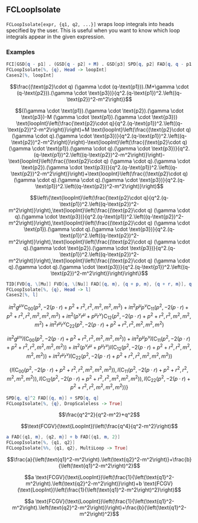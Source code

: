 ##  FCLoopIsolate 

`FCLoopIsolate[expr, {q1, q2, ...}]` wraps loop integrals into heads specified by the user. This is useful when you want to know which loop integrals appear in the given expression.

###  Examples 

```mathematica
FCI[GSD[q - p1] . (GSD[q - p2] + M) . GSD[p3] SPD[q, p2] FAD[q, q - p1, {q - p2, m}]]
FCLoopIsolate[%, {q}, Head -> loopInt]
Cases2[%, loopInt]
```

$$\frac{(\text{p2}\cdot q) (\gamma \cdot (q-\text{p1})).(M+\gamma \cdot (q-\text{p2})).(\gamma \cdot \text{p3})}{q^2.(q-\text{p1})^2.\left((q-\text{p2})^2-m^2\right)}$$

$$((\gamma \cdot \text{p1}).(\gamma \cdot \text{p2}).(\gamma \cdot \text{p3})-M (\gamma \cdot \text{p1}).(\gamma \cdot \text{p3})) \text{loopInt}\left(\frac{\text{p2}\cdot q}{q^2.(q-\text{p1})^2.\left((q-\text{p2})^2-m^2\right)}\right)+M \text{loopInt}\left(\frac{(\text{p2}\cdot q) (\gamma \cdot q).(\gamma \cdot \text{p3})}{q^2.(q-\text{p1})^2.\left((q-\text{p2})^2-m^2\right)}\right)-\text{loopInt}\left(\frac{(\text{p2}\cdot q) (\gamma \cdot \text{p1}).(\gamma \cdot q).(\gamma \cdot \text{p3})}{q^2.(q-\text{p1})^2.\left((q-\text{p2})^2-m^2\right)}\right)-\text{loopInt}\left(\frac{(\text{p2}\cdot q) (\gamma \cdot q).(\gamma \cdot \text{p2}).(\gamma \cdot \text{p3})}{q^2.(q-\text{p1})^2.\left((q-\text{p2})^2-m^2\right)}\right)+\text{loopInt}\left(\frac{(\text{p2}\cdot q) (\gamma \cdot q).(\gamma \cdot q).(\gamma \cdot \text{p3})}{q^2.(q-\text{p1})^2.\left((q-\text{p2})^2-m^2\right)}\right)$$

$$\left\{\text{loopInt}\left(\frac{\text{p2}\cdot q}{q^2.(q-\text{p1})^2.\left((q-\text{p2})^2-m^2\right)}\right),\text{loopInt}\left(\frac{(\text{p2}\cdot q) (\gamma \cdot q).(\gamma \cdot \text{p3})}{q^2.(q-\text{p1})^2.\left((q-\text{p2})^2-m^2\right)}\right),\text{loopInt}\left(\frac{(\text{p2}\cdot q) (\gamma \cdot \text{p1}).(\gamma \cdot q).(\gamma \cdot \text{p3})}{q^2.(q-\text{p1})^2.\left((q-\text{p2})^2-m^2\right)}\right),\text{loopInt}\left(\frac{(\text{p2}\cdot q) (\gamma \cdot q).(\gamma \cdot \text{p2}).(\gamma \cdot \text{p3})}{q^2.(q-\text{p1})^2.\left((q-\text{p2})^2-m^2\right)}\right),\text{loopInt}\left(\frac{(\text{p2}\cdot q) (\gamma \cdot q).(\gamma \cdot q).(\gamma \cdot \text{p3})}{q^2.(q-\text{p1})^2.\left((q-\text{p2})^2-m^2\right)}\right)\right\}$$

```mathematica
TID[FVD[q, \[Mu]] FVD[q, \[Nu]] FAD[{q, m}, {q + p, m}, {q + r, m}], q, UsePaVeBasis -> True]
FCLoopIsolate[%, {q}, Head -> l]
Cases2[%, l]
```

$$i \pi ^2 g^{\mu \nu } \text{C}_{00}\left(p^2,-2 (p\cdot r)+p^2+r^2,r^2,m^2,m^2,m^2\right)+i \pi ^2 p^{\mu } p^{\nu } \text{C}_{11}\left(p^2,-2 (p\cdot r)+p^2+r^2,r^2,m^2,m^2,m^2\right)+i \pi ^2 \left(p^{\nu } r^{\mu }+p^{\mu } r^{\nu }\right) \text{C}_{12}\left(p^2,-2 (p\cdot r)+p^2+r^2,r^2,m^2,m^2,m^2\right)+i \pi ^2 r^{\mu } r^{\nu } \text{C}_{22}\left(p^2,-2 (p\cdot r)+p^2+r^2,r^2,m^2,m^2,m^2\right)$$

$$i \pi ^2 g^{\mu \nu } l\left(\text{C}_{00}\left(p^2,-2 (p\cdot r)+p^2+r^2,r^2,m^2,m^2,m^2\right)\right)+i \pi ^2 p^{\mu } p^{\nu } l\left(\text{C}_{11}\left(p^2,-2 (p\cdot r)+p^2+r^2,r^2,m^2,m^2,m^2\right)\right)+i \pi ^2 \left(p^{\nu } r^{\mu }+p^{\mu } r^{\nu }\right) l\left(\text{C}_{12}\left(p^2,-2 (p\cdot r)+p^2+r^2,r^2,m^2,m^2,m^2\right)\right)+i \pi ^2 r^{\mu } r^{\nu } l\left(\text{C}_{22}\left(p^2,-2 (p\cdot r)+p^2+r^2,r^2,m^2,m^2,m^2\right)\right)$$

$$\left\{l\left(\text{C}_{00}\left(p^2,-2 (p\cdot r)+p^2+r^2,r^2,m^2,m^2,m^2\right)\right),l\left(\text{C}_{11}\left(p^2,-2 (p\cdot r)+p^2+r^2,r^2,m^2,m^2,m^2\right)\right),l\left(\text{C}_{12}\left(p^2,-2 (p\cdot r)+p^2+r^2,r^2,m^2,m^2,m^2\right)\right),l\left(\text{C}_{22}\left(p^2,-2 (p\cdot r)+p^2+r^2,r^2,m^2,m^2,m^2\right)\right)\right\}$$

```mathematica
SPD[q, q]^2 FAD[{q, m}] + SPD[q, q]
FCLoopIsolate[%, {q}, DropScaleless -> True]
```

$$\frac{q^2^2}{q^2-m^2}+q^2$$

$$\text{FCGV}(\text{LoopInt})\left(\frac{q^4}{q^2-m^2}\right)$$

```mathematica
a FAD[{q1, m}, {q2, m}] + b FAD[{q1, m, 2}]
FCLoopIsolate[%, {q1, q2}]
FCLoopIsolate[%%, {q1, q2}, MultiLoop -> True]
```

$$\frac{a}{\left(\text{q1}^2-m^2\right).\left(\text{q2}^2-m^2\right)}+\frac{b}{\left(\text{q1}^2-m^2\right)^2}$$

$$a \text{FCGV}(\text{LoopInt})\left(\frac{1}{\left(\text{q1}^2-m^2\right).\left(\text{q2}^2-m^2\right)}\right)+b \text{FCGV}(\text{LoopInt})\left(\frac{1}{\left(\text{q1}^2-m^2\right)^2}\right)$$

$$a \text{FCGV}(\text{LoopInt})\left(\frac{1}{\left(\text{q1}^2-m^2\right).\left(\text{q2}^2-m^2\right)}\right)+\frac{b}{\left(\text{q1}^2-m^2\right)^2}$$